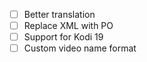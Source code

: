 - [ ] Better translation
- [ ] Replace XML with PO
- [ ] Support for Kodi 19
- [ ] Custom video name format
